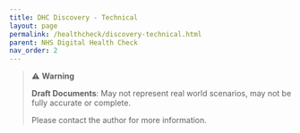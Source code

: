 ```yaml
---
title: DHC Discovery - Technical
layout: page
permalink: /healthcheck/discovery-technical.html
parent: NHS Digital Health Check
nav_order: 2
---
```


> ⚠️ **Warning**
>  
> **Draft Documents**: May not represent real world scenarios, may not be fully accurate or complete.
>
> Please contact the author for more information.